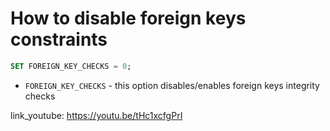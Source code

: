 # How to disable foreign keys constraints

```sql
SET FOREIGN_KEY_CHECKS = 0;
```

- `FOREIGN_KEY_CHECKS` - this option disables/enables foreign keys integrity checks


link_youtube: https://youtu.be/tHc1xcfgPrI
